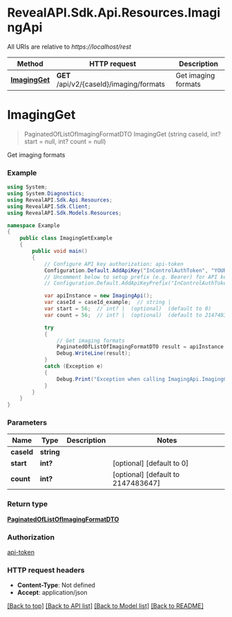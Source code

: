 # RevealAPI.Sdk.Api.Resources.ImagingApi

All URIs are relative to *https://localhost/rest*

Method | HTTP request | Description
------------- | ------------- | -------------
[**ImagingGet**](ImagingApi.md#imagingget) | **GET** /api/v2/{caseId}/imaging/formats | Get imaging formats


<a name="imagingget"></a>
# **ImagingGet**
> PaginatedOfListOfImagingFormatDTO ImagingGet (string caseId, int? start = null, int? count = null)

Get imaging formats

### Example
```csharp
using System;
using System.Diagnostics;
using RevealAPI.Sdk.Api.Resources;
using RevealAPI.Sdk.Client;
using RevealAPI.Sdk.Models.Resources;

namespace Example
{
    public class ImagingGetExample
    {
        public void main()
        {
            // Configure API key authorization: api-token
            Configuration.Default.AddApiKey("InControlAuthToken", "YOUR_API_KEY");
            // Uncomment below to setup prefix (e.g. Bearer) for API key, if needed
            // Configuration.Default.AddApiKeyPrefix("InControlAuthToken", "Bearer");

            var apiInstance = new ImagingApi();
            var caseId = caseId_example;  // string | 
            var start = 56;  // int? |  (optional)  (default to 0)
            var count = 56;  // int? |  (optional)  (default to 2147483647)

            try
            {
                // Get imaging formats
                PaginatedOfListOfImagingFormatDTO result = apiInstance.ImagingGet(caseId, start, count);
                Debug.WriteLine(result);
            }
            catch (Exception e)
            {
                Debug.Print("Exception when calling ImagingApi.ImagingGet: " + e.Message );
            }
        }
    }
}
```

### Parameters

Name | Type | Description  | Notes
------------- | ------------- | ------------- | -------------
 **caseId** | **string**|  | 
 **start** | **int?**|  | [optional] [default to 0]
 **count** | **int?**|  | [optional] [default to 2147483647]

### Return type

[**PaginatedOfListOfImagingFormatDTO**](PaginatedOfListOfImagingFormatDTO.md)

### Authorization

[api-token](../README.md#api-token)

### HTTP request headers

 - **Content-Type**: Not defined
 - **Accept**: application/json

[[Back to top]](#) [[Back to API list]](../README.md#documentation-for-api-endpoints) [[Back to Model list]](../README.md#documentation-for-models) [[Back to README]](../README.md)

